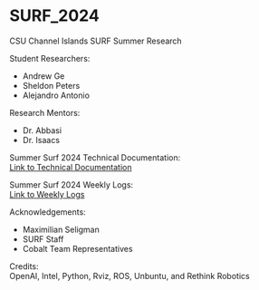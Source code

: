 # SURF_2024
CSU Channel Islands SURF Summer Research <br>

Student Researchers: <br>
- Andrew Ge <br>
- Sheldon Peters <br>
- Alejandro Antonio <br>

Research Mentors: <br>
- Dr. Abbasi <br>
- Dr. Isaacs <br>

Summer Surf 2024 Technical Documentation: <br>
[Link to Technical Documentation](https://docs.google.com/document/d/1eSpenHqlkqRHNvWpHtizz2qoFf9gMP56MRsDQyWa9ww/edit?usp=sharing)

Summer Surf 2024 Weekly Logs: <br>
[Link to Weekly Logs](https://docs.google.com/document/d/11LDD7uXjzUDdhyWEG-GR4xDWrnNkQaSV5q-feGGx5Fs/edit?usp=sharing)

Acknowledgements: <br>
- Maximilian Seligman <br>
- SURF Staff <br>
- Cobalt Team Representatives <br>

Credits: <br>
OpenAI, Intel, Python, Rviz, ROS, Unbuntu, and Rethink Robotics
